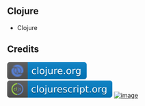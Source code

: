 Clojure
-------

- Clojure

Credits
-------
[![image](
Credits/clojure.org.svg)](https://clojure.org/)  
[![image](
Credits/clojurescript.org.svg)](https://clojurescript.org/)
[![image](
Credits/clojurescript.org1.svg)](https://clojurescript.org/)
